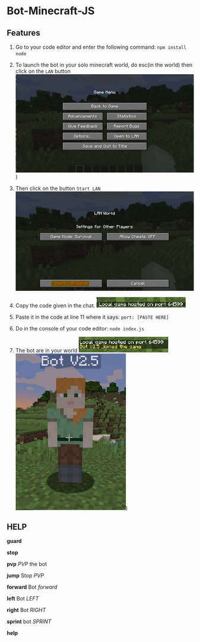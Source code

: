 # Bot-Minecraft-JS

## Features

1) Go to your code editor and enter the following command: `npm install node`

2) To launch the bot in your solo minecraft world, do esc(in the world) then click on the `LAN` button
 ![No Preview :(](https://github.com/Creator754915/Bot-Minecraft-JS/blob/main/images/lan.png))
 
3) Then click on the button `Start LAN`
 ![No Preview :(](https://github.com/Creator754915/Bot-Minecraft-JS/blob/main/images/start%20lan.png)
 
4) Copy the code given in the chat.
 ![No Preview :(](https://github.com/Creator754915/Bot-Minecraft-JS/blob/main/images/code%20lan.png)
 
5) Paste it in the code at line 11 where it says: `port: [PASTE HERE]`

6) Do in the console of your code editor: `node index.js`

7) The bot are in your world
 ![No Preview :(](https://github.com/Creator754915/Bot-Minecraft-JS/blob/main/images/bot%20join.png)
 ![No Preview :(](https://github.com/Creator754915/Bot-Minecraft-JS/blob/main/images/bot%20here.png))

## HELP

**guard**

**stop**

**pvp** *PVP* the bot

**jump** Stop *PVP*

**forward** Bot *forward*

**left** Bot *LEFT*

**right** Bot *RIGHT*

**sprint** bot *SPRINT*


**help** 
